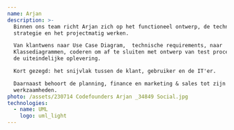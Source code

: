 ```yaml
---
name: Arjan
description: >-
  Binnen ons team richt Arjan zich op het functioneel ontwerp, de technische
  strategie en het projectmatig werken.  

  Van klantwens naar Use Case Diagram,  technische requirements, naar
  Klassediagrammen, coderen om af te sluiten met ontwerp van test procedures en
  de uiteindelijke oplevering.

  Kort gezegd: het snijvlak tussen de klant, gebruiker en de IT'er. 

  Daarnaast behoort de planning, finance en marketing & sales tot zijn
  werkzaamheden. 
photo: /assets/230714 Codefounders Arjan _34849 Social.jpg
technologies:
  - name: UML
    logo: uml_light
---
```




